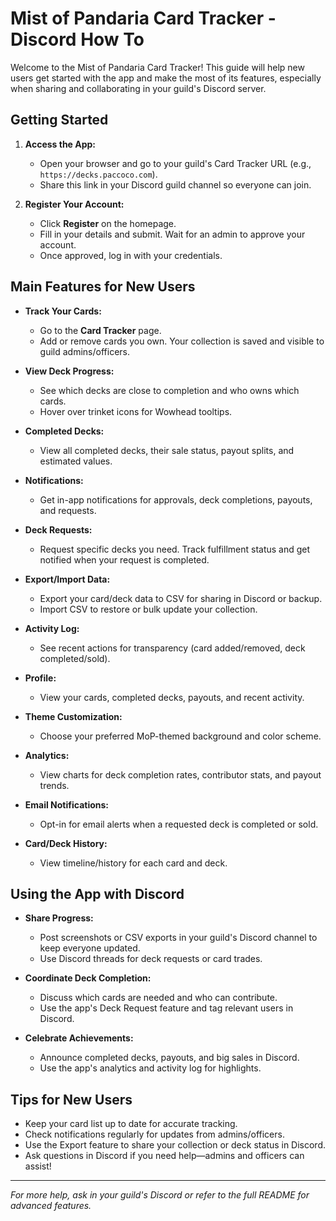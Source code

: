 # Mist of Pandaria Card Tracker - Discord How To

Welcome to the Mist of Pandaria Card Tracker! This guide will help new users get started with the app and make the most of its features, especially when sharing and collaborating in your guild's Discord server.

## Getting Started
1. **Access the App:**
   - Open your browser and go to your guild's Card Tracker URL (e.g., `https://decks.paccoco.com`).
   - Share this link in your Discord guild channel so everyone can join.

2. **Register Your Account:**
   - Click **Register** on the homepage.
   - Fill in your details and submit. Wait for an admin to approve your account.
   - Once approved, log in with your credentials.

## Main Features for New Users
- **Track Your Cards:**
  - Go to the **Card Tracker** page.
  - Add or remove cards you own. Your collection is saved and visible to guild admins/officers.

- **View Deck Progress:**
  - See which decks are close to completion and who owns which cards.
  - Hover over trinket icons for Wowhead tooltips.

- **Completed Decks:**
  - View all completed decks, their sale status, payout splits, and estimated values.

- **Notifications:**
  - Get in-app notifications for approvals, deck completions, payouts, and requests.

- **Deck Requests:**
  - Request specific decks you need. Track fulfillment status and get notified when your request is completed.

- **Export/Import Data:**
  - Export your card/deck data to CSV for sharing in Discord or backup.
  - Import CSV to restore or bulk update your collection.

- **Activity Log:**
  - See recent actions for transparency (card added/removed, deck completed/sold).

- **Profile:**
  - View your cards, completed decks, payouts, and recent activity.


- **Theme Customization:**
  - Choose your preferred MoP-themed background and color scheme.

- **Analytics:**
  - View charts for deck completion rates, contributor stats, and payout trends.

- **Email Notifications:**
  - Opt-in for email alerts when a requested deck is completed or sold.

- **Card/Deck History:**
  - View timeline/history for each card and deck.

## Using the App with Discord
- **Share Progress:**
  - Post screenshots or CSV exports in your guild's Discord channel to keep everyone updated.
  - Use Discord threads for deck requests or card trades.

- **Coordinate Deck Completion:**
  - Discuss which cards are needed and who can contribute.
  - Use the app's Deck Request feature and tag relevant users in Discord.

- **Celebrate Achievements:**
  - Announce completed decks, payouts, and big sales in Discord.
  - Use the app's analytics and activity log for highlights.

## Tips for New Users
- Keep your card list up to date for accurate tracking.
- Check notifications regularly for updates from admins/officers.
- Use the Export feature to share your collection or deck status in Discord.
- Ask questions in Discord if you need help—admins and officers can assist!

---
*For more help, ask in your guild's Discord or refer to the full README for advanced features.*
